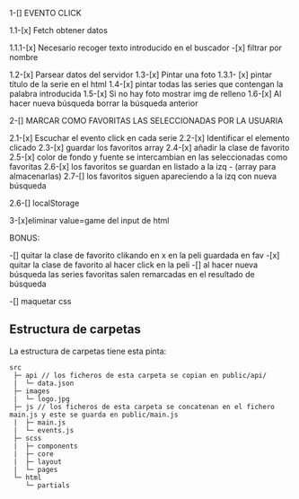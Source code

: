1-[] EVENTO CLICK

1.1-[x] Fetch obtener datos

1.1.1-[x] Necesario recoger texto introducido en el buscador -[x] filtrar por nombre

1.2-[x] Parsear datos del servidor
1.3-[x] Pintar una foto
1.3.1- [x] pintar título de la serie en el html
1.4-[x] pintar todas las series que contengan la palabra introducida
1.5-[x] Si no hay foto mostrar img de relleno
1.6-[x] Al hacer nueva búsqueda borrar la búsqueda anterior

2-[] MARCAR COMO FAVORITAS LAS SELECCIONADAS POR LA USUARIA

2.1-[x] Escuchar el evento click en cada serie
2.2-[x] Identificar el elemento clicado
2.3-[x] guardar los favoritos array
2.4-[x] añadir la clase de favorito
2.5-[x] color de fondo y fuente se intercambian en las seleccionadas como favoritas
2.6-[x] los favoritos se guardan en listado a la izq - (array para almacenarlas)
2.7-[] los favoritos siguen apareciendo a la izq con nueva búsqueda

2.6-[] localStorage

3-[x]eliminar value=game del input de html

BONUS:

-[] quitar la clase de favorito clikando en x en la peli guardada en fav -[x] quitar la clase de favorito al hacer click en la peli
-[] al hacer nueva búsqueda las series favoritas salen remarcadas en el resultado de búsqueda

-[] maquetar css

## Estructura de carpetas

La estructura de carpetas tiene esta pinta:

```
src
 ├─ api // los ficheros de esta carpeta se copian en public/api/
 |  └─ data.json
 ├─ images
 |  └─ logo.jpg
 ├─ js // los ficheros de esta carpeta se concatenan en el fichero main.js y este se guarda en public/main.js
 |  ├─ main.js
 |  └─ events.js
 ├─ scss
 |  ├─ components
 |  ├─ core
 |  ├─ layout
 |  └─ pages
 └─ html
    └─ partials
```
